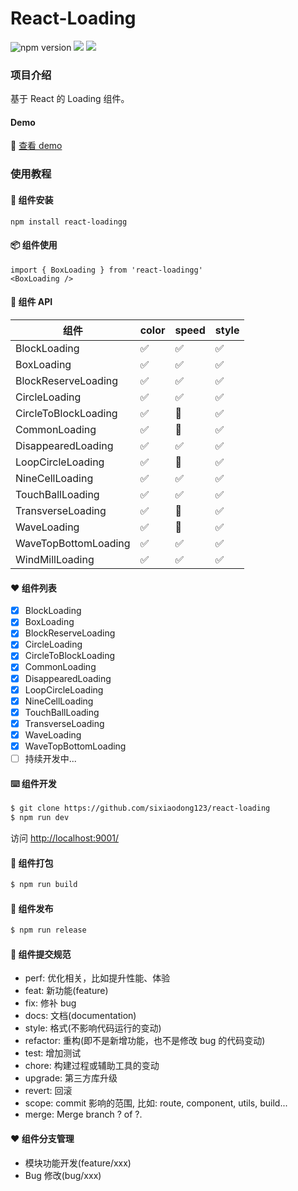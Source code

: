 # React-Loading

![npm version](https://img.shields.io/npm/v/react-loading) ![](https://img.shields.io/github/license/sixiaodong123/react-loading) ![](https://img.shields.io/npm/dm/react-loadingg)

### 项目介绍

基于 React 的 Loading 组件。

#### Demo

🎉 [查看 demo](http://139.196.82.33:8080/iframe.html?id=demo--demo)

### 使用教程

#### 🎉 组件安装

```
npm install react-loadingg
```

#### 📦 组件使用

```
import { BoxLoading } from 'react-loadingg'
<BoxLoading />
```

#### 🎉 组件 API

| 组件                 | color | speed | style |
| -------------------- | ----- | ----- | ----- |
| BlockLoading         | ✅    | ✅    | ✅    |
| BoxLoading           | ✅    | ✅    | ✅    |
| BlockReserveLoading  | ✅    | ✅    | ✅    |
| CircleLoading        | ✅    | ✅    | ✅    |
| CircleToBlockLoading | ✅    | 🚧    | ✅    |
| CommonLoading        | ✅    | 🚧    | ✅    |
| DisappearedLoading   | ✅    | ✅    | ✅    |
| LoopCircleLoading    | ✅    | 🚧    | ✅    |
| NineCellLoading      | ✅    | ✅    | ✅    |
| TouchBallLoading     | ✅    | ✅    | ✅    |
| TransverseLoading    | ✅    | 🚧    | ✅    |
| WaveLoading          | ✅    | 🚧    | ✅    |
| WaveTopBottomLoading | ✅    | ✅    | ✅    |
| WindMillLoading      | ✅    | ✅    | ✅    |

#### ❤️ 组件列表

- [x] BlockLoading
- [x] BoxLoading
- [x] BlockReserveLoading
- [x] CircleLoading
- [x] CircleToBlockLoading
- [x] CommonLoading
- [x] DisappearedLoading
- [x] LoopCircleLoading
- [x] NineCellLoading
- [x] TouchBallLoading
- [x] TransverseLoading
- [x] WaveLoading
- [x] WaveTopBottomLoading
- [ ] 持续开发中...

#### ⌨️ 组件开发

```bash
$ git clone https://github.com/sixiaodong123/react-loading
$ npm run dev
```

访问 [http://localhost:9001/](http://localhost:9001/)

#### 🔨 组件打包

```bash
$ npm run build
```

#### 🎉 组件发布

```bash
$ npm run release
```

#### 🤝 组件提交规范

- perf: 优化相关，比如提升性能、体验
- feat: 新功能(feature)
- fix: 修补 bug
- docs: 文档(documentation)
- style: 格式(不影响代码运行的变动)
- refactor: 重构(即不是新增功能，也不是修改 bug 的代码变动)
- test: 增加测试
- chore: 构建过程或辅助工具的变动
- upgrade: 第三方库升级
- revert: 回滚
- scope: commit 影响的范围, 比如: route, component, utils, build...
- merge: Merge branch ? of ?.

#### ❤️ 组件分支管理

- 模块功能开发(feature/xxx)
- Bug 修改(bug/xxx)
